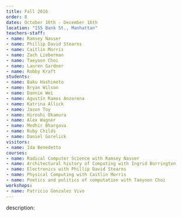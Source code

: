 ```yaml
---
title: Fall 2016
order: 8
dates: October 10th - December 16th
location: "155 Bank St., Manhattan"
teachers-staff:
- name: Ramsey Nasser
- name: Phillip David Stearns
- name: Caitlin Morris
- name: Zach Lieberman
- name: Taeyoon Choi
- name: Lauren Gardner
- name: Robby Kraft
students: 
- name: Baku Hashimoto
- name: Bryan Wilson
- name: Dannie Wei
- name: Agustín Ramos Anzorena
- name: Katrina Allick
- name: Jason Toy
- name: Hiroshi Okamura
- name: Alex Wagner
- name: Medhir Bhargava
- name: Ruby Childs
- name: Daniel Gorelick
visitors:
- name: Ida Benedetto
courses:
- name: Radical Computer Science with Ramsey Nasser
- name: Architectural history of Computing with Ingrid Burrington
- name: Electronics with Phillip David Stearns
- name: Physical Computing with Caitlin Morris 
- name: Poetics and politics of computation with Taeyoon Choi
workshops:
- name: Patricio Gonzalez Vivo
---
```

description: 